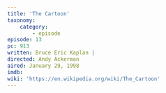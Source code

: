 ```yaml
---
title: 'The Cartoon'
taxonomy:
    category:
        - episode
episode: 13
pc: 913         
written: Bruce Eric Kaplan |
directed: Andy Ackerman
aired: January 29, 1998
imdb:
wiki: 'https://en.wikipedia.org/wiki/The_Cartoon'
---
```

